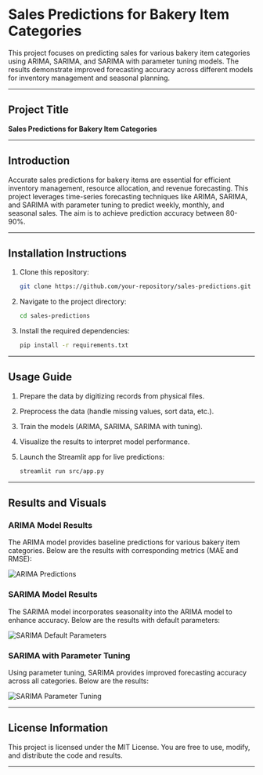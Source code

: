 # Sales Predictions for Bakery Item Categories

This project focuses on predicting sales for various bakery item categories using ARIMA, SARIMA, and SARIMA with parameter tuning models. The results demonstrate improved forecasting accuracy across different models for inventory management and seasonal planning.

---

## Project Title
**Sales Predictions for Bakery Item Categories**

---

## Introduction

Accurate sales predictions for bakery items are essential for efficient inventory management, resource allocation, and revenue forecasting. This project leverages time-series forecasting techniques like ARIMA, SARIMA, and SARIMA with parameter tuning to predict weekly, monthly, and seasonal sales. The aim is to achieve prediction accuracy between 80-90%.

---

## Installation Instructions

1. Clone this repository:

   ```bash
   git clone https://github.com/your-repository/sales-predictions.git
   ```

2. Navigate to the project directory:

   ```bash
   cd sales-predictions
   ```

3. Install the required dependencies:

   ```bash
   pip install -r requirements.txt
   ```

---

## Usage Guide

1. Prepare the data by digitizing records from physical files.
2. Preprocess the data (handle missing values, sort data, etc.).
3. Train the models (ARIMA, SARIMA, SARIMA with tuning).
4. Visualize the results to interpret model performance.
5. Launch the Streamlit app for live predictions:

   ```bash
   streamlit run src/app.py
   ```

---

## Results and Visuals

### ARIMA Model Results
The ARIMA model provides baseline predictions for various bakery item categories. Below are the results with corresponding metrics (MAE and RMSE):

![ARIMA Predictions](results/arima_preds.jpg)

### SARIMA Model Results
The SARIMA model incorporates seasonality into the ARIMA model to enhance accuracy. Below are the results with default parameters:

![SARIMA Default Parameters](results/sarima_default_parameter_preds.png)

### SARIMA with Parameter Tuning
Using parameter tuning, SARIMA provides improved forecasting accuracy across all categories. Below are the results:

![SARIMA Parameter Tuning](results/sarima_parameter_tuning_preds.jpg)

---

## License Information

This project is licensed under the MIT License. You are free to use, modify, and distribute the code and results.

---

